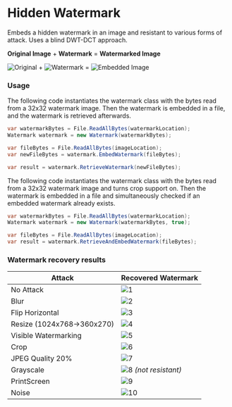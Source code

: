# Hidden Watermark
Embeds a hidden watermark in an image and resistant to various forms of attack. 
Uses a blind DWT-DCT approach.

**Original Image** + **Watermark** = **Watermarked Image**

![Original](https://raw.githubusercontent.com/mcsyko/hiddenwatermark/master/Readme_Img/original.jpg) + ![Watermark](https://raw.githubusercontent.com/mcsyko/hiddenwatermark/master/Readme_Img/watermark.jpg) = ![Embedded Image](https://raw.githubusercontent.com/mcsyko/hiddenwatermark/master/Readme_Img/embeddedwatermark.jpg)

### Usage ###

The following code instantiates the watermark class with the bytes read from a 32x32 watermark image. Then the watermark is embedded in a file, and the watermark is retrieved afterwards. 

```C#
var watermarkBytes = File.ReadAllBytes(watermarkLocation);
Watermark watermark = new Watermark(watermarkBytes);

var fileBytes = File.ReadAllBytes(imageLocation);
var newFileBytes = watermark.EmbedWatermark(fileBytes);

var result = watermark.RetrieveWatermark(newFileBytes);
```

The following code instantiates the watermark class with the bytes read from a 32x32 watermark image and turns crop support on. Then the watermark is embedded in a file and simultaneously checked if an embedded watermark already exists. 

```C#
var watermarkBytes = File.ReadAllBytes(watermarkLocation);
Watermark watermark = new Watermark(watermarkBytes, true);

var fileBytes = File.ReadAllBytes(imageLocation);
var result = watermark.RetrieveAndEmbedWatermark(fileBytes);
```

### Watermark recovery results ###

Attack | Recovered Watermark
------------ | -------------
No Attack | ![1](https://raw.githubusercontent.com/mcsyko/hiddenwatermark/master/Readme_Img/1.jpg)
Blur | ![2](https://raw.githubusercontent.com/mcsyko/hiddenwatermark/master/Readme_Img/2.jpg)
Flip Horizontal | ![3](https://raw.githubusercontent.com/mcsyko/hiddenwatermark/master/Readme_Img/3.jpg)
Resize (1024x768->360x270) | ![4](https://raw.githubusercontent.com/mcsyko/hiddenwatermark/master/Readme_Img/4.jpg)
Visible Watermarking | ![5](https://raw.githubusercontent.com/mcsyko/hiddenwatermark/master/Readme_Img/5.jpg)
Crop | ![6](https://raw.githubusercontent.com/mcsyko/hiddenwatermark/master/Readme_Img/6.jpg)
JPEG Quality 20% | ![7](https://raw.githubusercontent.com/mcsyko/hiddenwatermark/master/Readme_Img/7.jpg)
Grayscale | ![8](https://raw.githubusercontent.com/mcsyko/hiddenwatermark/master/Readme_Img/8.jpg) *(not resistant)*
PrintScreen | ![9](https://raw.githubusercontent.com/mcsyko/hiddenwatermark/master/Readme_Img/9.jpg)
Noise | ![10](https://raw.githubusercontent.com/mcsyko/hiddenwatermark/master/Readme_Img/10.jpg)

